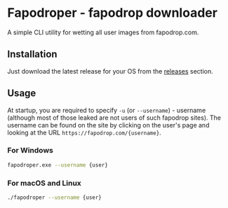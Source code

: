 # Fapodroper - fapodrop downloader

A simple CLI utility for wetting all user images from fapodrop.com.

## Installation

Just download the latest release for your OS from the [releases](https://github.com/nakrovati/fapodroper/releases) section.

## Usage

At startup, you are required to specify `-u` (or `--username`) - username (although most of those leaked are not users of such fapodrop sites). The username can be found on the site by clicking on the user's page and looking at the URL `https://fapodrop.com/{username}`.

### For Windows

```sh
fapodroper.exe --username {user}
```

### For macOS and Linux

```sh
./fapodroper --username {user}
```
